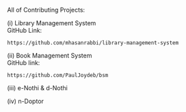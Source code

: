 All of Contributing Projects:

(i) Library Management System\
    GitHub Link:

    https://github.com/mhasanrabbi/library-management-system

(ii) Book Management System\
    GitHub link:

    https://github.com/PaulJoydeb/bsm

(iii) e-Nothi & d-Nothi

(iv) n-Doptor
